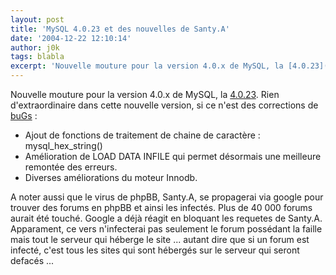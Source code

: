 ```yaml
---
layout: post
title: 'MySQL 4.0.23 et des nouvelles de Santy.A'
date: '2004-12-22 12:10:14'
author: j0k
tags: blabla
excerpt: 'Nouvelle mouture pour la version 4.0.x de MySQL, la [4.0.23](http://dev.mysql.com/downloads/mysql/4.0.html).   Rien d''extraordinaire dans cette nouvelle version, si ce n''est des corrections de [buGs](http://dev.mysql.com/doc/mysql/en/News-4.0.23.html)'
---
```


Nouvelle mouture pour la version 4.0.x de MySQL, la [4.0.23](http://dev.mysql.com/downloads/mysql/4.0.html).   Rien d'extraordinaire dans cette nouvelle version, si ce n'est des corrections de [buGs](http://dev.mysql.com/doc/mysql/en/News-4.0.23.html) :
* Ajout de fonctions de traitement de chaine de caractère : mysql_hex_string()
* Amélioration de LOAD DATA INFILE qui permet désormais une meilleure remontée des erreurs.
* Diverses améliorations du moteur Innodb.

A noter aussi que le virus de phpBB, Santy.A, se propagerai via google pour trouver des forums en phpBB et ainsi les infectés. Plus de 40 000 forums aurait été touché. Google a déjà réagit en bloquant les requetes de Santy.A.   Apparament, ce vers n'infecterai pas seulement le forum possédant la faille mais tout le serveur qui héberge le site ... autant dire que si un forum est infecté, c'est tous les sites qui sont hébergés sur le serveur qui seront defacés ...
